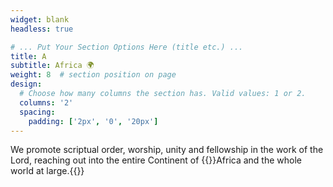 ```yaml
---
widget: blank
headless: true

# ... Put Your Section Options Here (title etc.) ...
title: A
subtitle: Africa 🌍
weight: 8  # section position on page
design:
  # Choose how many columns the section has. Valid values: 1 or 2.
  columns: '2'
  spacing:
    padding: ['2px', '0', '20px']
---
```

We promote scriptual order, worship, unity and fellowship in the work of the Lord, reaching out into the entire Continent of {{<hl>}}Africa and the whole world at large.{{</hl>}}

